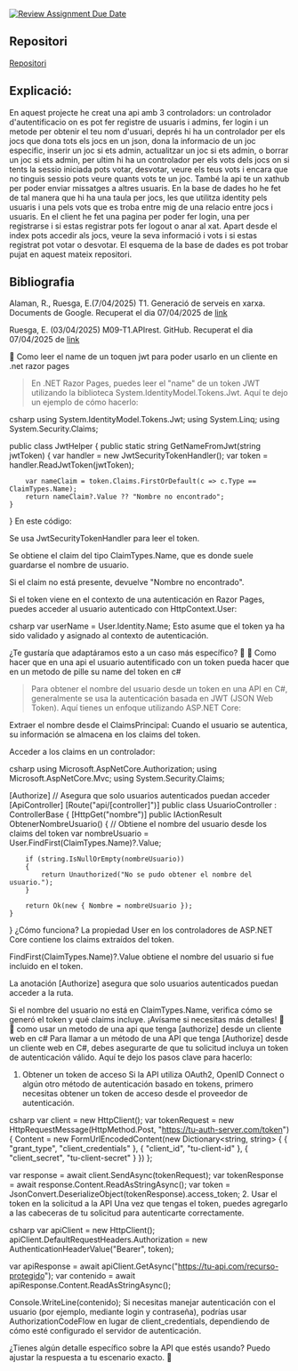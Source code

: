 [![Review Assignment Due Date](https://classroom.github.com/assets/deadline-readme-button-22041afd0340ce965d47ae6ef1cefeee28c7c493a6346c4f15d667ab976d596c.svg)](https://classroom.github.com/a/WZovCNvQ)

## Repositori

[Repositori](https://github.com/SergiAlbalat/M09T1PR2-SergiAlbalat)

## Explicació:

En aquest projecte he creat una api amb 3 controladors: un controlador d'autentificacio on es pot fer registre de usuaris i admins, fer login i un metode per obtenir el teu nom d'usuari, deprés hi ha un controlador per els jocs que dona tots els jocs en un json, dona la informacio de un joc especific, inserir un joc si ets admin, actualitzar un joc si ets admin, o borrar un joc si ets admin, per ultim hi ha un controlador per els vots dels jocs on si tents la sessio iniciada pots votar, desvotar, veure els teus vots i encara que no tinguis sessio pots veure quants vots te un joc. També la api te un xathub per poder enviar missatges a altres usuaris. En la base de dades ho he fet de tal manera que hi ha una taula per jocs, les que utilitza identity pels usuaris i una pels vots que es troba entre mig de una relacio entre jocs i usuaris. En el client he fet una pagina per poder fer login, una per registrarse i si estas registrar pots fer logout o anar al xat. Apart desde el index pots accedir als jocs, veure la seva informació i vots i si estas registrat pot votar o desvotar. El esquema de la base de dades es pot trobar pujat en aquest mateix repositori.

## Bibliografia

Alaman, R., Ruesga, E.(7/04/2025) T1. Generació de serveis en xarxa. Documents de Google. Recuperat el dia 07/04/2025 de [link](https://docs.google.com/document/d/1kAl8YOME8d3nd1EDz-KWBzpKJbxkLfBBoFTOlOj5P2k/edit?tab=t.0#heading=h.twi71dtqdepq)

Ruesga, E. (03/04/2025) M09-T1.APIrest. GitHub. Recuperat el dia 07/04/2025 de [link](https://github.com/eduard-ruesga-xtec/M09-T1.APIrest)

📎 Como leer el name de un toquen jwt para poder usarlo en un cliente en .net razor pages
> En .NET Razor Pages, puedes leer el "name" de un token JWT utilizando la biblioteca System.IdentityModel.Tokens.Jwt. Aquí te dejo un ejemplo de cómo hacerlo:

csharp
using System.IdentityModel.Tokens.Jwt;
using System.Linq;
using System.Security.Claims;

public class JwtHelper
{
    public static string GetNameFromJwt(string jwtToken)
    {
        var handler = new JwtSecurityTokenHandler();
        var token = handler.ReadJwtToken(jwtToken);

        var nameClaim = token.Claims.FirstOrDefault(c => c.Type == ClaimTypes.Name);
        return nameClaim?.Value ?? "Nombre no encontrado";
    }
}
En este código:

Se usa JwtSecurityTokenHandler para leer el token.

Se obtiene el claim del tipo ClaimTypes.Name, que es donde suele guardarse el nombre de usuario.

Si el claim no está presente, devuelve "Nombre no encontrado".

Si el token viene en el contexto de una autenticación en Razor Pages, puedes acceder al usuario autenticado con HttpContext.User:

csharp
var userName = User.Identity.Name;
Esto asume que el token ya ha sido validado y asignado al contexto de autenticación.

¿Te gustaría que adaptáramos esto a un caso más específico? 🚀
📎 Como hacer que en una api el usuario autentificado con un token pueda hacer que en un metodo de pille su name del token en c#
> Para obtener el nombre del usuario desde un token en una API en C#, generalmente se usa la autenticación basada en JWT (JSON Web Token). Aquí tienes un enfoque utilizando ASP.NET Core:

Extraer el nombre desde el ClaimsPrincipal: Cuando el usuario se autentica, su información se almacena en los claims del token.

Acceder a los claims en un controlador:

csharp
using Microsoft.AspNetCore.Authorization;
using Microsoft.AspNetCore.Mvc;
using System.Security.Claims;

[Authorize] // Asegura que solo usuarios autenticados puedan acceder
[ApiController]
[Route("api/[controller]")]
public class UsuarioController : ControllerBase
{
    [HttpGet("nombre")]
    public IActionResult ObtenerNombreUsuario()
    {
        // Obtiene el nombre del usuario desde los claims del token
        var nombreUsuario = User.FindFirst(ClaimTypes.Name)?.Value;

        if (string.IsNullOrEmpty(nombreUsuario))
        {
            return Unauthorized("No se pudo obtener el nombre del usuario.");
        }

        return Ok(new { Nombre = nombreUsuario });
    }
}
¿Cómo funciona?
La propiedad User en los controladores de ASP.NET Core contiene los claims extraídos del token.

FindFirst(ClaimTypes.Name)?.Value obtiene el nombre del usuario si fue incluido en el token.

La anotación [Authorize] asegura que solo usuarios autenticados puedan acceder a la ruta.

Si el nombre del usuario no está en ClaimTypes.Name, verifica cómo se generó el token y qué claims incluye. ¡Avísame si necesitas más detalles! 🚀
📎 como usar un metodo de una api que tenga [authorize] desde un cliente web en c#
Para llamar a un método de una API que tenga [Authorize] desde un cliente web en C#, debes asegurarte de que tu solicitud incluya un token de autenticación válido. Aquí te dejo los pasos clave para hacerlo:

1. Obtener un token de acceso
Si la API utiliza OAuth2, OpenID Connect o algún otro método de autenticación basado en tokens, primero necesitas obtener un token de acceso desde el proveedor de autenticación.

csharp
var client = new HttpClient();
var tokenRequest = new HttpRequestMessage(HttpMethod.Post, "https://tu-auth-server.com/token")
{
    Content = new FormUrlEncodedContent(new Dictionary<string, string>
    {
        { "grant_type", "client_credentials" },
        { "client_id", "tu-client-id" },
        { "client_secret", "tu-client-secret" }
    })
};

var response = await client.SendAsync(tokenRequest);
var tokenResponse = await response.Content.ReadAsStringAsync();
var token = JsonConvert.DeserializeObject<TokenResponse>(tokenResponse).access_token;
2. Usar el token en la solicitud a la API
Una vez que tengas el token, puedes agregarlo a las cabeceras de tu solicitud para autenticarte correctamente.

csharp
var apiClient = new HttpClient();
apiClient.DefaultRequestHeaders.Authorization = new AuthenticationHeaderValue("Bearer", token);

var apiResponse = await apiClient.GetAsync("https://tu-api.com/recurso-protegido");
var contenido = await apiResponse.Content.ReadAsStringAsync();

Console.WriteLine(contenido);
Si necesitas manejar autenticación con el usuario (por ejemplo, mediante login y contraseña), podrías usar AuthorizationCodeFlow en lugar de client_credentials, dependiendo de cómo esté configurado el servidor de autenticación.

¿Tienes algún detalle específico sobre la API que estés usando? Puedo ajustar la respuesta a tu escenario exacto. 🚀
